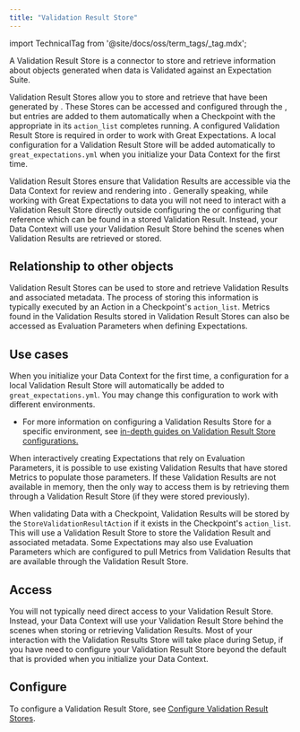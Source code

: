 ```yaml
---
title: "Validation Result Store"
---
```


import TechnicalTag from '@site/docs/oss/term_tags/_tag.mdx';

A Validation Result Store is a connector to store and retrieve information about objects generated when data is Validated against an Expectation Suite.

Validation Result Stores allow you to store and retrieve <TechnicalTag relative="../" tag="validation_result" text="Validation Results" /> that have been generated by <TechnicalTag relative="../" tag="checkpoint" text="Checkpoints" />.  These Stores can be accessed and configured through the <TechnicalTag relative="../" tag="data_context" text="Data Context" />, but entries are added to them automatically when a Checkpoint with the appropriate <TechnicalTag relative="../" tag="action" text="Action" /> in its `action_list` completes running.  A configured Validation Result Store is required in order to work with Great Expectations.  A local configuration for a Validation Result Store will be added automatically to `great_expectations.yml` when you initialize your Data Context for the first time.

Validation Result Stores ensure that Validation Results are accessible via the Data Context for review and rendering into <TechnicalTag relative="../" tag="data_docs" text="Data Docs" />.  Generally speaking, while working with Great Expectations to <TechnicalTag relative="../" tag="validation" text="Validate" /> data you will not need to interact with a Validation Result Store directly outside configuring the <TechnicalTag relative="../" tag="store" text="Store" /> or configuring <TechnicalTag relative="../" tag="evaluation_parameter" text="Evaluation Parameters" /> that reference <TechnicalTag relative="../" tag="metric" text="Metrics" /> which can be found in a stored Validation Result.  Instead, your Data Context will use your Validation Result Store behind the scenes when Validation Results are retrieved or stored.

## Relationship to other objects

Validation Result Stores can be used to store and retrieve Validation Results and associated metadata.  The process of storing this information is typically executed by an Action in a Checkpoint's `action_list`.  Metrics found in the Validation Results stored in Validation Result Stores can also be accessed as Evaluation Parameters when defining Expectations.

## Use cases

When you initialize your Data Context for the first time, a configuration for a local Validation Result Store will automatically be added to `great_expectations.yml`. You may change this configuration to work with different environments. 

- For more information on configuring a Validation Results Store for a specific environment, see [in-depth guides on Validation Result Store configurations.](/docs/oss/guides/setup//configuring_metadata_stores/configure_result_stores)

When interactively creating Expectations that rely on Evaluation Parameters, it is possible to use existing Validation Results that have stored Metrics to populate those parameters.  If these Validation Results are not available in memory, then the only way to access them is by retrieving them through a Validation Result Store (if they were stored previously).

When validating Data with a Checkpoint, Validation Results will be stored by the `StoreValidationResultAction` if it exists in the Checkpoint's `action_list`.  This will use a Validation Result Store to store the Validation Result and associated metadata.  Some Expectations may also use Evaluation Parameters which are configured to pull Metrics from Validation Results that are available through the Validation Result Store.

## Access

You will not typically need direct access to your Validation Result Store.  Instead, your Data Context will use your Validation Result Store behind the scenes when storing or retrieving Validation Results.  Most of your interaction with the Validation Results Store will take place during Setup, if you have need to configure your Validation Result Store beyond the default that is provided when you initialize your Data Context.

## Configure

To configure a Validation Result Store, see [Configure Validation Result Stores](/docs/oss/guides/setup/configuring_metadata_stores/configure_result_stores).

